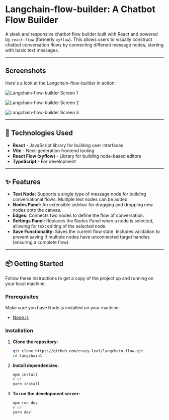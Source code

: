# Langchain-flow-builder: A Chatbot Flow Builder

A sleek and responsive chatbot flow builder built with React and powered by `react-flow` (formerly `xyflow`). This allows users to visually construct chatbot conversation flows by connecting different message nodes, starting with basic text messages.

---

## Screenshots

Here's a look at the Langchain-flow-builder in action:

![Langchain-flow-builder Screen 1](https://github.com/crazy-leaf/langchain-flow/blob/main/screenshots/Screenshot%202025-07-29%20at%203.43.29%E2%80%AFAM.png)

![Langchain-flow-builder Screen 2](https://github.com/crazy-leaf/langchain-flow/blob/main/screenshots/Screenshot%202025-07-29%20at%203.44.39%E2%80%AFAM.png)

![Langchain-flow-builder Screen 3](https://github.com/crazy-leaf/langchain-flow/blob/main/screenshots/Screenshot%202025-07-29%20at%203.44.51%E2%80%AFAM.png)

---

## 🚀 Technologies Used

* **React** - JavaScript library for building user interfaces
* **Vite** - Next-generation frontend tooling
* **React Flow (xyflow)** - Library for building node-based editors
* **TypeScript** - For development

---

## ✨ Features

* **Text Node:** Supports a single type of message node for building conversational flows. Multiple text nodes can be added.
* **Nodes Panel:** An extensible sidebar for dragging and dropping new nodes onto the canvas.
* **Edges:** Connects two nodes to define the flow of conversation.
* **Settings Panel:** Replaces the Nodes Panel when a node is selected, allowing for text editing of the selected node.
* **Save Functionality:** Saves the current flow state. Includes validation to prevent saving if multiple nodes have unconnected target handles (ensuring a complete flow).

---

## 📦 Getting Started

Follow these instructions to get a copy of the project up and running on your local machine.

### Prerequisites

Make sure you have Node.js installed on your machine.

* [Node.js](https://nodejs.org/en/)

### Installation

1.  **Clone the repository:**
    ```bash
    git clone https://github.com/crazy-leaf/langchain-flow.git
    cd langchain1
    ```
2.  **Install dependencies:**
    ```bash
    npm install
    # or
    yarn install
    ```
3.  **To run the development server:**
    ```bash
    npm run dev
    # or
    yarn dev
    ```
